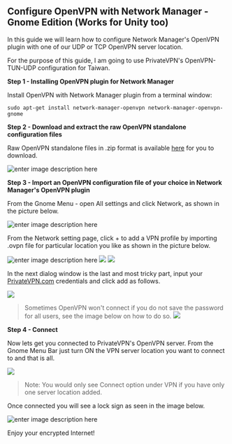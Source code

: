 ﻿﻿Configure OpenVPN with Network Manager - Gnome Edition (Works for Unity too)
--

In this guide we will learn how to configure Network Manager's OpenVPN plugin with one of our UDP or TCP OpenVPN server location.

For the purpose of this guide, I am going to use PrivateVPN's OpenVPN-TUN-UDP configuration for Taiwan.

**Step 1 - Installing OpenVPN plugin for Network Manager**

Install OpenVPN with Network Manager plugin from a terminal window:

    sudo apt-get install network-manager-openvpn network-manager-openvpn-gnome

**Step 2 - Download and extract the raw OpenVPN standalone configuration files**

Raw OpenVPN standalone files in .zip format is available [here](https://github.com/privatevpnsupportguy/a/blob/master/PrivateVPN-TUN-CBC-standalone.zip) for you to download.

![enter image description here](https://media.vakil.win/mgoblin_media/media_entries/110/ovpn0.png)

**Step 3 - Import an OpenVPN configuration file of your choice in Network Manager's OpenVPN plugin**

From the Gnome Menu - open All settings and click Network, as shown in the picture below.

![enter image description here](https://media.vakil.win/mgoblin_media/media_entries/111/ovpn1.png)

From the Network setting page, click + to add a VPN profile by importing .ovpn file for particular location you like as shown in the picture below. 

![enter image description here](https://media.vakil.win/mgoblin_media/media_entries/119/ovpn2.png)
![](https://media.vakil.win/mgoblin_media/media_entries/113/ovpn3.png)
![](https://media.vakil.win/mgoblin_media/media_entries/114/ovpn4.png)

In the next dialog window is the last and most tricky part, input your [PrivateVPN.com](https://privatevpn.com) credentials and click add as follows.

![](https://media.vakil.win/mgoblin_media/media_entries/115/ovpn5.png)

> Sometimes OpenVPN won't connect if you do not save the password for all users, see the image below on how to do so.
> ![](https://media.vakil.win/mgoblin_media/media_entries/118/ovpn-pass-bug.medium.png)

**Step 4 - Connect**

Now lets get you connected to PrivateVPN's OpenVPN server. From the Gnome Menu Bar just turn ON the VPN server location you want to connect to and that is all. 

![](https://media.vakil.win/mgoblin_media/media_entries/116/ovpn6.png)

>Note: You would only see Connect option under VPN if you have only one server location added.

Once connected you will see a lock sign as seen in the image below.

![enter image description here](https://media.vakil.win/mgoblin_media/media_entries/117/ovpn7.png)

Enjoy your encrypted Internet!


